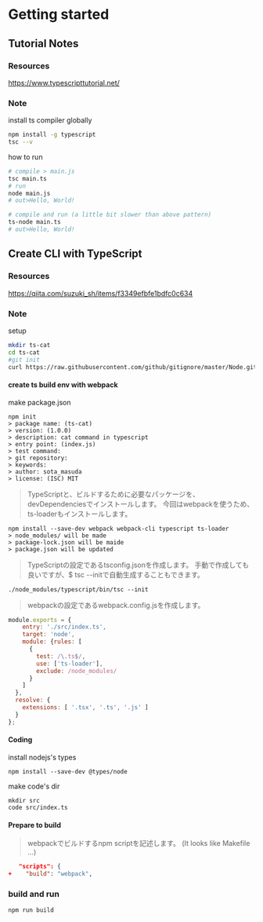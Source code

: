 # Getting started

## Tutorial Notes

### Resources

https://www.typescripttutorial.net/

### Note

install ts compiler globally

```bash
npm install -g typescript
tsc --v
```

how to run

```bash
# compile > main.js
tsc main.ts
# run
node main.js
# out>Hello, World!
```


```bash
# compile and run (a little bit slower than above pattern)
ts-node main.ts
# out>Hello, World!
```

## Create CLI with TypeScript

### Resources

https://qiita.com/suzuki_sh/items/f3349efbfe1bdfc0c634

### Note

setup

```bash
mkdir ts-cat
cd ts-cat
#git init
curl https://raw.githubusercontent.com/github/gitignore/master/Node.gitignore > .gitignore
```

#### create ts build env with webpack

make package.json

```
npm init
> package name: (ts-cat)
> version: (1.0.0)
> description: cat command in typescript
> entry point: (index.js)
> test command:
> git repository:
> keywords:
> author: sota_masuda
> license: (ISC) MIT
```

> TypeScriptと、ビルドするために必要なパッケージを、devDependenciesでインストールします。
> 今回はwebpackを使うため、ts-loaderもインストールします。

```
npm install --save-dev webpack webpack-cli typescript ts-loader
> node_modules/ will be made
> package-lock.json will be maide
> package.json will be updated
```

> TypeScriptの設定であるtsconfig.jsonを作成します。
> 手動で作成しても良いですが、$ tsc --initで自動生成することもできます。

```
./node_modules/typescript/bin/tsc --init
```

> webpackの設定であるwebpack.config.jsを作成します。

```js
module.exports = {
    entry: './src/index.ts',
    target: 'node',
    module: {rules: [
      {
        test: /\.ts$/,
        use: ['ts-loader'],
        exclude: /node_modules/
      }
    ]
  },
  resolve: {
    extensions: [ '.tsx', '.ts', '.js' ]
  }
};
```

#### Coding

install nodejs's types

```
npm install --save-dev @types/node
```

make code's dir

```
mkdir src
code src/index.ts
```

#### Prepare to build

> webpackでビルドするnpm scriptを記述します。
(It looks like Makefile ...)

```json
   "scripts": {
+    "build": "webpack",
```


### build and run

```
npm run build
```

